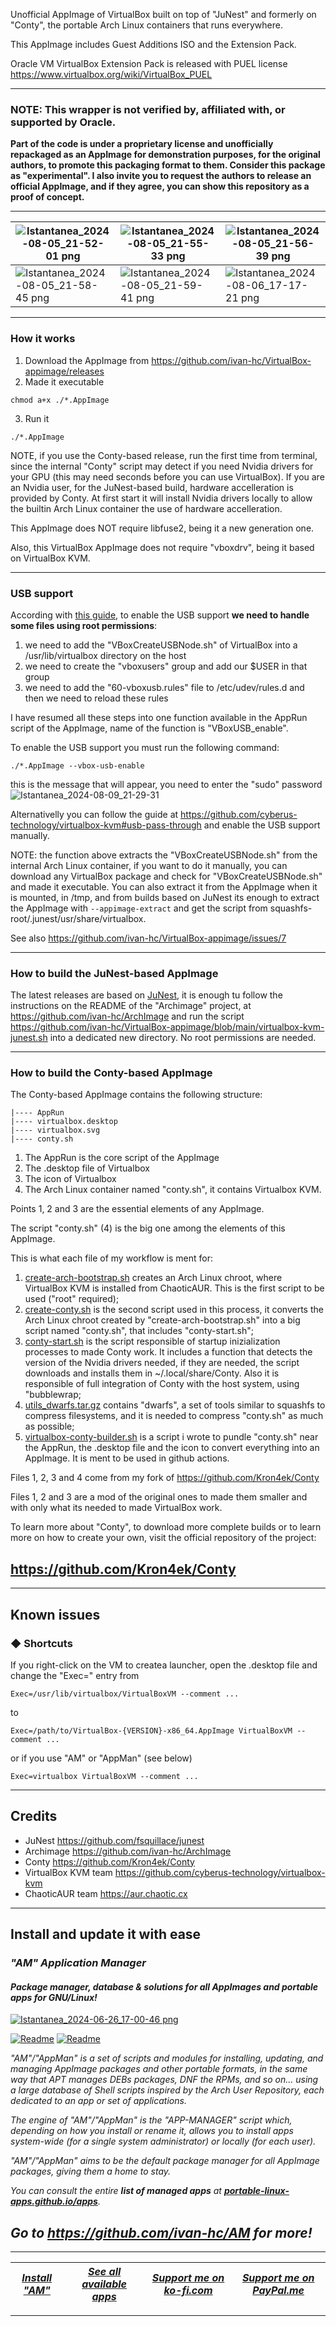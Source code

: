 Unofficial AppImage of VirtualBox built on top of "JuNest" and formerly on "Conty", the portable Arch Linux containers that runs everywhere.

This AppImage includes Guest Additions ISO and the Extension Pack.

Oracle VM VirtualBox Extension Pack is released with PUEL license https://www.virtualbox.org/wiki/VirtualBox_PUEL

--------------------------------------------------
### NOTE: This wrapper is not verified by, affiliated with, or supported by Oracle.

**Part of the code is under a proprietary license and unofficially repackaged as an AppImage for demonstration purposes, for the original authors, to promote this packaging format to them. Consider this package as "experimental". I also invite you to request the authors to release an official AppImage, and if they agree, you can show this repository as a proof of concept.**

--------------------------------------------------

| ![Istantanea_2024-08-05_21-52-01 png](https://github.com/user-attachments/assets/2b3b9741-25bd-4f77-b753-6cd46762c567) | ![Istantanea_2024-08-05_21-55-33 png](https://github.com/user-attachments/assets/4b231fd4-555a-46eb-b22b-f84a174ddcd1) | ![Istantanea_2024-08-05_21-56-39 png](https://github.com/user-attachments/assets/cf5d1029-f1e6-427e-b3e6-54cbdf3e288f) |
| - | - | - |
| ![Istantanea_2024-08-05_21-58-45 png](https://github.com/user-attachments/assets/1346ef50-f524-4ee7-9134-454546865d6e) | ![Istantanea_2024-08-05_21-59-41 png](https://github.com/user-attachments/assets/cadb3c0b-6e64-4a95-ba19-aaac6f65f34d) | ![Istantanea_2024-08-06_17-17-21 png](https://github.com/user-attachments/assets/8ff8a8db-5b92-4e55-b4cd-5aaa191e204a) |

---------------------------------

### How it works

1. Download the AppImage from https://github.com/ivan-hc/VirtualBox-appimage/releases
2. Made it executable
```
chmod a+x ./*.AppImage
```
3. Run it
```
./*.AppImage
```
NOTE, if you use the Conty-based release, run the first time from terminal, since the internal "Conty" script may detect if you need Nvidia drivers for your GPU (this may need seconds before you can use VirtualBox). If you are an Nvidia user, for the JuNest-based build, hardware accelleration is provided by Conty. At first start it will install Nvidia drivers locally to allow the builtin Arch Linux container the use of hardware accelleration.

This AppImage does NOT require libfuse2, being it a new generation one.

Also, this VirtualBox AppImage does not require "vboxdrv", being it based on VirtualBox KVM.

---------------------------------

### USB support

According with [this guide](https://github.com/cyberus-technology/virtualbox-kvm#usb-pass-through), to enable the USB support **we need to handle some files using root permissions**:
1. we need to add the "VBoxCreateUSBNode.sh" of VirtualBox into a /usr/lib/virtualbox directory on the host
2. we need to create the "vboxusers" group and add our $USER in that group
3. we need to add the "60-vboxusb.rules" file to /etc/udev/rules.d and then we need to reload these rules

I have resumed all these steps into one function available in the AppRun script of the AppImage, name of the function is "VBoxUSB_enable".

To enable the USB support you must run the following command:
```
./*.AppImage --vbox-usb-enable
```
this is the message that will appear, you need to enter the "sudo" password
![Istantanea_2024-08-09_21-29-31](https://github.com/user-attachments/assets/8781e646-d151-4ddd-a61b-974284a3e780)

Alternativelly you can follow the guide at https://github.com/cyberus-technology/virtualbox-kvm#usb-pass-through and enable the USB support manually.

NOTE: the function above extracts the "VBoxCreateUSBNode.sh" from the internal Arch Linux container, if you want to do it manually, you can download any VirtualBox package and check for "VBoxCreateUSBNode.sh" and made it executable. You can also extract it from the AppImage when it is mounted, in /tmp, and from builds based on JuNest its enough to extract the AppImage with `--appimage-extract` and get the script from squashfs-root/.junest/usr/share/virtualbox.

See also https://github.com/ivan-hc/VirtualBox-appimage/issues/7

---------------------------------

### How to build the JuNest-based AppImage

The latest releases are based on [JuNest](https://github.com/fsquillace/junest), it is enough tu follow the instructions on the README of the "Archimage" project, at https://github.com/ivan-hc/ArchImage and run the script https://github.com/ivan-hc/VirtualBox-appimage/blob/main/virtualbox-kvm-junest.sh into a dedicated new directory. No root permissions are needed.

---------------------------------

### How to build the Conty-based AppImage

The Conty-based AppImage contains the following structure:
```
|---- AppRun
|---- virtualbox.desktop
|---- virtualbox.svg
|---- conty.sh
```
1. The AppRun is the core script of the AppImage
2. The .desktop file of Virtualbox
3. The icon of Virtualbox
4. The Arch Linux container named "conty.sh", it contains Virtualbox KVM.

Points 1, 2 and 3 are the essential elements of any AppImage.

The script "conty.sh" (4) is the big one among the elements of this AppImage.

This is what each file of my workflow is ment for:
1. [create-arch-bootstrap.sh](https://github.com/ivan-hc/VirtualBox-appimage/blob/main/create-arch-bootstrap.sh) creates an Arch Linux chroot, where VirtualBox KVM is installed from ChaoticAUR. This is the first script to be used ("root" required);
2. [create-conty.sh](https://github.com/ivan-hc/Conty/blob/master/create-conty.sh) is the second script used in this process, it converts the Arch Linux chroot created by "create-arch-bootstrap.sh" into a big script named "conty.sh", that includes "conty-start.sh";
3. [conty-start.sh](https://github.com/ivan-hc/Conty/blob/master/conty-start.sh) is the script responsible of startup inizialization processes to made Conty work. It includes a function that detects the version of the Nvidia drivers needed, if they are needed, the script downloads and installs them in ~/.local/share/Conty. Also it is responsible of full integration of Conty with the host system, using "bubblewrap;
4. [utils_dwarfs.tar.gz](https://github.com/ivan-hc/Conty/releases/download/utils/utils_dwarfs.tar.gz) contains "dwarfs", a set of tools similar to squashfs to compress filesystems, and it is needed to compress "conty.sh" as much as possible;
5. [virtualbox-conty-builder.sh](https://github.com/ivan-hc/VirtualBox-appimage/blob/main/virtualbox-conty-builder.sh) is a script i wrote to pundle "conty.sh" near the AppRun, the .desktop file and the icon to convert everything into an AppImage. It is ment to be used in github actions.

Files 1, 2, 3 and 4 come from my fork of https://github.com/Kron4ek/Conty

Files 1, 2 and 3 are a mod of the original ones to made them smaller and with only what its needed to made VirtualBox work.

To learn more about "Conty", to download more complete builds or to learn more on how to create your own, visit the official repository of the project:

https://github.com/Kron4ek/Conty
--------------

---------------------------------

## Known issues

### ◆ Shortcuts
If you right-click on the VM to createa launcher, open the .desktop file and change the "Exec=" entry from
```
Exec=/usr/lib/virtualbox/VirtualBoxVM --comment ...
```
to
```
Exec=/path/to/VirtualBox-{VERSION}-x86_64.AppImage VirtualBoxVM --comment ...
```
or if you use "AM" or "AppMan" (see below)
```
Exec=virtualbox VirtualBoxVM --comment ...
```

---------------------------------

## Credits

- JuNest https://github.com/fsquillace/junest
- Archimage https://github.com/ivan-hc/ArchImage
- Conty https://github.com/Kron4ek/Conty
- VirtualBox KVM team https://github.com/cyberus-technology/virtualbox-kvm
- ChaoticAUR team https://aur.chaotic.cx

------------------------------------------------------------------------

## Install and update it with ease

### *"*AM*" Application Manager* 
#### *Package manager, database & solutions for all AppImages and portable apps for GNU/Linux!*

[![Istantanea_2024-06-26_17-00-46 png](https://github.com/ivan-hc/AM/assets/88724353/671f5eb0-6fb6-4392-b45e-af0ea9271d9b)](https://github.com/ivan-hc/AM)

[![Readme](https://img.shields.io/github/stars/ivan-hc/AM?label=%E2%AD%90&style=for-the-badge)](https://github.com/ivan-hc/AM/stargazers) [![Readme](https://img.shields.io/github/license/ivan-hc/AM?label=&style=for-the-badge)](https://github.com/ivan-hc/AM/blob/main/LICENSE)

*"AM"/"AppMan" is a set of scripts and modules for installing, updating, and managing AppImage packages and other portable formats, in the same way that APT manages DEBs packages, DNF the RPMs, and so on... using a large database of Shell scripts inspired by the Arch User Repository, each dedicated to an app or set of applications.*

*The engine of "AM"/"AppMan" is the "APP-MANAGER" script which, depending on how you install or rename it, allows you to install apps system-wide (for a single system administrator) or locally (for each user).*

*"AM"/"AppMan" aims to be the default package manager for all AppImage packages, giving them a home to stay.*

*You can consult the entire **list of managed apps** at [**portable-linux-apps.github.io/apps**](https://portable-linux-apps.github.io/apps).*

## *Go to *https://github.com/ivan-hc/AM* for more!*

------------------------------------------------------------------------

| [***Install "AM"***](https://github.com/ivan-hc/AM) | [***See all available apps***](https://portable-linux-apps.github.io) | [***Support me on ko-fi.com***](https://ko-fi.com/IvanAlexHC) | [***Support me on PayPal.me***](https://paypal.me/IvanAlexHC) |
| - | - | - | - |

------------------------------------------------------------------------
